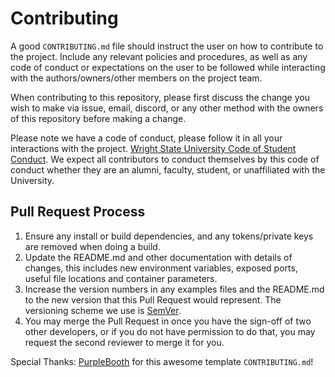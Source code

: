 # Contributing

A good `CONTRIBUTING.md` file should instruct the user on how to contribute to the project.  Include
any relevant policies and procedures, as well as any code of conduct or expectations on the user 
to be followed while interacting with the authors/owners/other members on the project team. 

When contributing to this repository, please first discuss the change you wish to make via issue,
email, discord, or any other method with the owners of this repository before making a change. 

Please note we have a code of conduct, please follow it in all your interactions with the project.
[Wright State University Code of Student Conduct](https://www.wright.edu/student-affairs/student-life/community-standards-and-student-conduct/code-of-student-conduct/section-vi-conduct-policies-code-of-student-conduct).
We expect all contributors to conduct themselves by this code of conduct whether they are an alumni,
faculty, student, or unaffiliated with the University.

## Pull Request Process

1. Ensure any install or build dependencies, and any tokens/private keys are removed when doing a 
   build.
2. Update the README.md and other documentation with details of changes, this includes new environment 
   variables, exposed ports, useful file locations and container parameters.
3. Increase the version numbers in any examples files and the README.md to the new version that this
   Pull Request would represent. The versioning scheme we use is [SemVer](http://semver.org/).
4. You may merge the Pull Request in once you have the sign-off of two other developers, or if you 
   do not have permission to do that, you may request the second reviewer to merge it for you.

Special Thanks: [PurpleBooth](https://gist.github.com/PurpleBooth/b24679402957c63ec426) for this 
awesome template `CONTRIBUTING.md`!
